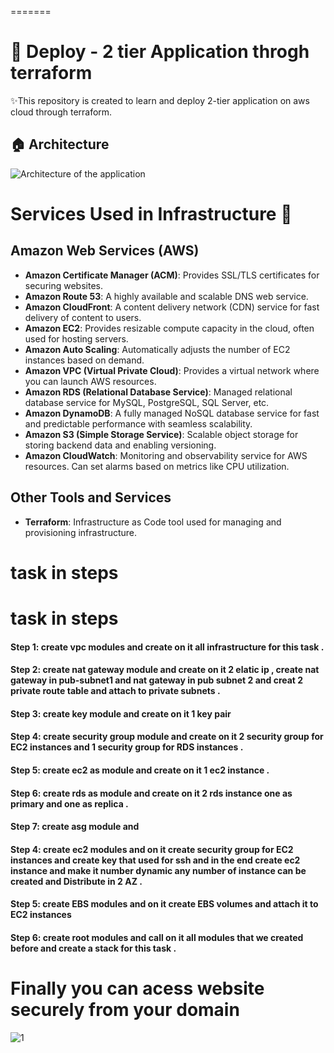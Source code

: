 
=======
# 🚀 Deploy - 2 tier Application throgh terraform 


✨This repository is created to learn and deploy  2-tier application on aws cloud through terraform. 

## 🏠 Architecture
![Architecture of the application](architecture.gif)

# Services Used in Infrastructure 📃 

## Amazon Web Services (AWS)

- **Amazon Certificate Manager (ACM)**: Provides SSL/TLS certificates for securing websites.
- **Amazon Route 53**: A highly available and scalable DNS web service.
- **Amazon CloudFront**: A content delivery network (CDN) service for fast delivery of content to users.
- **Amazon EC2**: Provides resizable compute capacity in the cloud, often used for hosting servers.
- **Amazon Auto Scaling**: Automatically adjusts the number of EC2 instances based on demand.
- **Amazon VPC (Virtual Private Cloud)**: Provides a virtual network where you can launch AWS resources.
- **Amazon RDS (Relational Database Service)**: Managed relational database service for MySQL, PostgreSQL, SQL Server, etc.
- **Amazon DynamoDB**: A fully managed NoSQL database service for fast and predictable performance with seamless scalability.
- **Amazon S3 (Simple Storage Service)**: Scalable object storage for storing backend data and enabling versioning.
- **Amazon CloudWatch**: Monitoring and observability service for AWS resources. Can set alarms based on metrics like CPU utilization.

## Other Tools and Services

- **Terraform**: Infrastructure as Code tool used for managing and provisioning infrastructure.

# task in steps
# task in steps
#### Step 1: create vpc modules and create on it all infrastructure for this  task .
#### Step 2: create nat gateway module and create on it 2 elatic ip , create nat gateway in pub-subnet1 and nat gateway in pub subnet 2 and creat 2 private route table and attach to private subnets  .
#### Step 3:  create key module and create on it 1 key pair 
#### Step 4: create security group module and create on it 2 security group for EC2 instances and 1 security group for RDS instances .
#### Step 5: create ec2 as module and create on it  1 ec2 instance  .
#### Step 6: create rds as module and create on it 2 rds instance one as primary and one as replica .
#### Step 7: create asg module and          
#### Step 4: create ec2 modules and on it create security group for EC2 instances  and create key that used for ssh and in the end create ec2 instance and make it number dynamic any number of instance can be created  and Distribute in 2 AZ  . 
#### Step 5: create EBS modules and on it create EBS volumes and attach it to EC2 instances 
#### Step 6: create root modules and call on it all modules that we created before and create a stack for this task .

# Finally you can acess website securely from your domain
![1](https://github.com/MhmdAbdo74/Deploy-A-2-tier-Application-On-AWS-Using-Terraform/assets/94086189/bb241b20-0b3b-4f6e-9a4e-c2b5b54f63d5)

